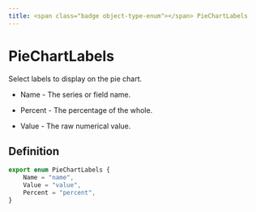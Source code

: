 ```yaml
---
title: <span class="badge object-type-enum"></span> PieChartLabels
---
```

# <span class="badge object-type-enum"></span> PieChartLabels

Select labels to display on the pie chart.

 - Name - The series or field name.

 - Percent - The percentage of the whole.

 - Value - The raw numerical value.

## Definition

```typescript
export enum PieChartLabels {
	Name = "name",
	Value = "value",
	Percent = "percent",
}

```
